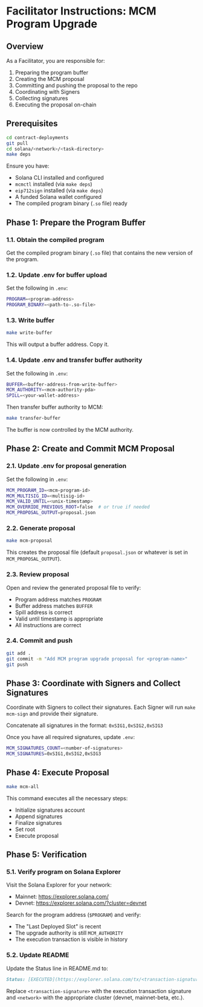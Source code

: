 # Facilitator Instructions: MCM Program Upgrade

## Overview

As a Facilitator, you are responsible for:
1. Preparing the program buffer
2. Creating the MCM proposal
3. Committing and pushing the proposal to the repo
4. Coordinating with Signers
5. Collecting signatures
6. Executing the proposal on-chain

## Prerequisites

```bash
cd contract-deployments
git pull
cd solana/<network>/<task-directory>
make deps
```

Ensure you have:
- Solana CLI installed and configured
- `mcmctl` installed (via `make deps`)
- `eip712sign` installed (via `make deps`)
- A funded Solana wallet configured
- The compiled program binary (`.so` file) ready

## Phase 1: Prepare the Program Buffer

### 1.1. Obtain the compiled program

Get the compiled program binary (`.so` file) that contains the new version of the program.

### 1.2. Update .env for buffer upload

Set the following in `.env`:

```bash
PROGRAM=<program-address>
PROGRAM_BINARY=<path-to-.so-file>
```

### 1.3. Write buffer

```bash
make write-buffer
```

This will output a buffer address. Copy it.

### 1.4. Update .env and transfer buffer authority

Set the following in `.env`:

```bash
BUFFER=<buffer-address-from-write-buffer>
MCM_AUTHORITY=<mcm-authority-pda>
SPILL=<your-wallet-address>
```

Then transfer buffer authority to MCM:

```bash
make transfer-buffer
```

The buffer is now controlled by the MCM authority.

## Phase 2: Create and Commit MCM Proposal

### 2.1. Update .env for proposal generation

Set the following in `.env`:

```bash
MCM_PROGRAM_ID=<mcm-program-id>
MCM_MULTISIG_ID=<multisig-id>
MCM_VALID_UNTIL=<unix-timestamp>
MCM_OVERRIDE_PREVIOUS_ROOT=false  # or true if needed
MCM_PROPOSAL_OUTPUT=proposal.json
```

### 2.2. Generate proposal

```bash
make mcm-proposal
```

This creates the proposal file (default `proposal.json` or whatever is set in `MCM_PROPOSAL_OUTPUT`).

### 2.3. Review proposal

Open and review the generated proposal file to verify:
- Program address matches `PROGRAM`
- Buffer address matches `BUFFER`
- Spill address is correct
- Valid until timestamp is appropriate
- All instructions are correct

### 2.4. Commit and push

```bash
git add .
git commit -m "Add MCM program upgrade proposal for <program-name>"
git push
```

## Phase 3: Coordinate with Signers and Collect Signatures

Coordinate with Signers to collect their signatures. Each Signer will run `make mcm-sign` and provide their signature.

Concatenate all signatures in the format: `0xSIG1,0xSIG2,0xSIG3`

Once you have all required signatures, update `.env`:

```bash
MCM_SIGNATURES_COUNT=<number-of-signatures>
MCM_SIGNATURES=0xSIG1,0xSIG2,0xSIG3
```

## Phase 4: Execute Proposal

```bash
make mcm-all
```

This command executes all the necessary steps:
- Initialize signatures account
- Append signatures
- Finalize signatures
- Set root
- Execute proposal

## Phase 5: Verification

### 5.1. Verify program on Solana Explorer

Visit the Solana Explorer for your network:
- Mainnet: https://explorer.solana.com/
- Devnet: https://explorer.solana.com/?cluster=devnet

Search for the program address (`$PROGRAM`) and verify:
- The "Last Deployed Slot" is recent
- The upgrade authority is still `MCM_AUTHORITY`
- The execution transaction is visible in history

### 5.2. Update README

Update the Status line in README.md to:

```markdown
Status: [EXECUTED](https://explorer.solana.com/tx/<transaction-signature>?cluster=<network>)
```

Replace `<transaction-signature>` with the execution transaction signature and `<network>` with the appropriate cluster (devnet, mainnet-beta, etc.).
